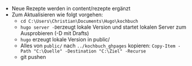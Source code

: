 * Neue Rezepte werden in content/rezepte ergänzt
* Zum Aktualisieren wie folgt vorgehen:
  * `cd C:\Users\Christian\Documents\Hugo\kochbuch`
  * `hugo server -D`erzeugt lokale Version und startet lokalen Server zum Ausprobieren (-D mit Drafts)
  * `hugo` erzeugt lokale Version in public/
  * Alles von `public/` nach `../kochbuch_ghpages` kopieren: `Copy-Item -Path "C:\Quelle" -Destination "C:\Ziel" -Recurse`
  * git pushen
